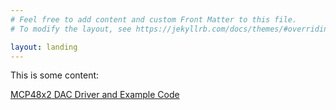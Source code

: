 ```yaml
---
# Feel free to add content and custom Front Matter to this file.
# To modify the layout, see https://jekyllrb.com/docs/themes/#overriding-theme-defaults

layout: landing
---
```


This is some content:

[MCP48x2 DAC Driver and Example Code][MCP48x2_URL]



[MCP48x2_URL]: https://jason-duffy.github.io/C-Programming-Resources-for-AVR-MCU-s/html/